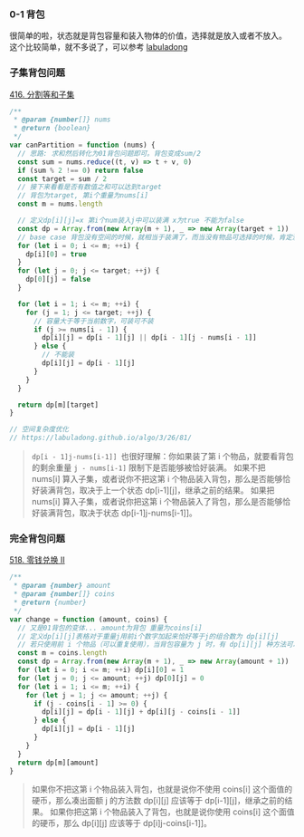 ### 0-1 背包

很简单的啦，状态就是背包容量和装入物体的价值，选择就是放入或者不放入。
这个比较简单，就不多说了，可以参考 [labuladong](https://labuladong.github.io/algo/3/26/80/)

### 子集背包问题

[416. 分割等和子集](https://leetcode.cn/problems/partition-equal-subset-sum/)

```js
/**
 * @param {number[]} nums
 * @return {boolean}
 */
var canPartition = function (nums) {
  // 思路: 求和然后转化为01背包问题即可。背包变成sum/2
  const sum = nums.reduce((t, v) => t + v, 0)
  if (sum % 2 !== 0) return false
  const target = sum / 2
  // 接下来看看是否有数值之和可以达到target
  // 背包为target, 第i个重量为nums[i]
  const m = nums.length

  // 定义dp[i][j]=x 第i个num装入j中可以装满 x为true 不能为false
  const dp = Array.from(new Array(m + 1), _ => new Array(target + 1))
  // base case 背包没有空间的时候，就相当于装满了，而当没有物品可选择的时候，肯定没办法装满背包。
  for (let i = 0; i <= m; ++i) {
    dp[i][0] = true
  }
  for (let j = 0; j <= target; ++j) {
    dp[0][j] = false
  }

  for (let i = 1; i <= m; ++i) {
    for (j = 1; j <= target; ++j) {
      // 容量大于等于当前数字，可装可不装
      if (j >= nums[i - 1]) {
        dp[i][j] = dp[i - 1][j] || dp[i - 1][j - nums[i - 1]]
      } else {
        // 不能装
        dp[i][j] = dp[i - 1][j]
      }
    }
  }

  return dp[m][target]
}

// 空间复杂度优化
// https://labuladong.github.io/algo/3/26/81/
```

> `dp[i - 1]j-nums[i-1]] `也很好理解：你如果装了第 i 个物品，就要看背包的剩余重量 `j - nums[i-1]` 限制下是否能够被恰好装满。
> 如果不把 nums[i] 算入子集，或者说你不把这第 i 个物品装入背包，那么是否能够恰好装满背包，取决于上一个状态 dp[i-1][j]，继承之前的结果。
> 如果把 nums[i] 算入子集，或者说你把这第 i 个物品装入了背包，那么是否能够恰好装满背包，取决于状态 dp[i-1]j-nums[i-1]]。

### 完全背包问题

[518. 零钱兑换 II](https://leetcode.cn/problems/coin-change-2/)

```js
/**
 * @param {number} amount
 * @param {number[]} coins
 * @return {number}
 */
var change = function (amount, coins) {
  // 又是01背包的变体... amount为背包 重量为coins[i]
  // 定义dp[i][j]表格对于重量j用前i个数字加起来恰好等于j的组合数为 dp[i][j]
  // 若只使用前 i 个物品（可以重复使用），当背包容量为 j 时，有 dp[i][j] 种方法可以装满背包。
  const m = coins.length
  const dp = Array.from(new Array(m + 1), _ => new Array(amount + 1))
  for (let i = 0; i <= m; ++i) dp[i][0] = 1
  for (let j = 0; j <= amount; ++j) dp[0][j] = 0
  for (let i = 1; i <= m; ++i) {
    for (let j = 1; j <= amount; ++j) {
      if (j - coins[i - 1] >= 0) {
        dp[i][j] = dp[i - 1][j] + dp[i][j - coins[i - 1]]
      } else {
        dp[i][j] = dp[i - 1][j]
      }
    }
  }
  return dp[m][amount]
}
```

> 如果你不把这第 i 个物品装入背包，也就是说你不使用 coins[i] 这个面值的硬币，那么凑出面额 j 的方法数 dp[i][j] 应该等于 dp[i-1][j]，继承之前的结果。
> 如果你把这第 i 个物品装入了背包，也就是说你使用 coins[i] 这个面值的硬币，那么 dp[i][j] 应该等于 dp[i]j-coins[i-1]]。
